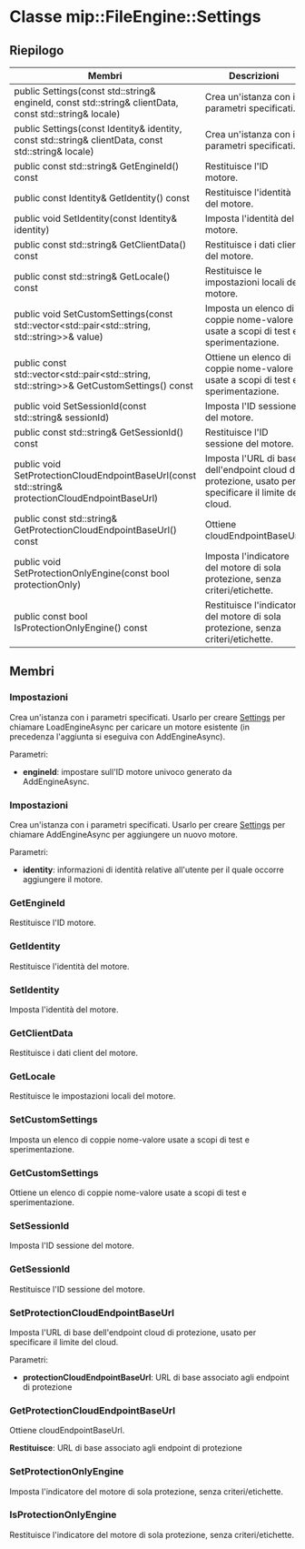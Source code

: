 # <a name="class-mipfileenginesettings"></a>Classe mip::FileEngine::Settings 
  
## <a name="summary"></a>Riepilogo
 Membri                        | Descrizioni                                
--------------------------------|---------------------------------------------
 public Settings(const std::string& engineId, const std::string& clientData, const std::string& locale)  |  Crea un'istanza con i parametri specificati.
 public Settings(const Identity& identity, const std::string& clientData, const std::string& locale)  |  Crea un'istanza con i parametri specificati.
 public const std::string& GetEngineId() const  |  Restituisce l'ID motore.
 public const Identity& GetIdentity() const  |  Restituisce l'identità del motore.
 public void SetIdentity(const Identity& identity)  |  Imposta l'identità del motore.
 public const std::string& GetClientData() const  |  Restituisce i dati client del motore.
 public const std::string& GetLocale() const  |  Restituisce le impostazioni locali del motore.
public void SetCustomSettings(const std::vector<std::pair<std::string, std::string>>& value)  |  Imposta un elenco di coppie nome-valore usate a scopi di test e sperimentazione.
public const std::vector<std::pair<std::string, std::string>>& GetCustomSettings() const  |  Ottiene un elenco di coppie nome-valore usate a scopi di test e sperimentazione.
 public void SetSessionId(const std::string& sessionId)  |  Imposta l'ID sessione del motore.
 public const std::string& GetSessionId() const  |  Restituisce l'ID sessione del motore.
 public void SetProtectionCloudEndpointBaseUrl(const std::string& protectionCloudEndpointBaseUrl)  |  Imposta l'URL di base dell'endpoint cloud di protezione, usato per specificare il limite del cloud.
 public const std::string& GetProtectionCloudEndpointBaseUrl() const  |  Ottiene cloudEndpointBaseUrl.
 public void SetProtectionOnlyEngine(const bool protectionOnly)  |  Imposta l'indicatore del motore di sola protezione, senza criteri/etichette.
 public const bool IsProtectionOnlyEngine() const  |  Restituisce l'indicatore del motore di sola protezione, senza criteri/etichette.
  
## <a name="members"></a>Membri
  
### <a name="settings"></a>Impostazioni
Crea un'istanza con i parametri specificati.
Usarlo per creare [Settings](class_mip_fileengine_settings.md) per chiamare LoadEngineAsync per caricare un motore esistente (in precedenza l'aggiunta si eseguiva con AddEngineAsync).

Parametri:  
* **engineId**: impostare sull'ID motore univoco generato da AddEngineAsync.


  
### <a name="settings"></a>Impostazioni
Crea un'istanza con i parametri specificati.
Usarlo per creare [Settings](class_mip_fileengine_settings.md) per chiamare AddEngineAsync per aggiungere un nuovo motore.

Parametri:  
* **identity**: informazioni di identità relative all'utente per il quale occorre aggiungere il motore.


  
### <a name="getengineid"></a>GetEngineId
Restituisce l'ID motore.
  
### <a name="getidentity"></a>GetIdentity
Restituisce l'identità del motore.
  
### <a name="setidentity"></a>SetIdentity
Imposta l'identità del motore.
  
### <a name="getclientdata"></a>GetClientData
Restituisce i dati client del motore.
  
### <a name="getlocale"></a>GetLocale
Restituisce le impostazioni locali del motore.
  
### <a name="setcustomsettings"></a>SetCustomSettings
Imposta un elenco di coppie nome-valore usate a scopi di test e sperimentazione.
  
### <a name="getcustomsettings"></a>GetCustomSettings
Ottiene un elenco di coppie nome-valore usate a scopi di test e sperimentazione.
  
### <a name="setsessionid"></a>SetSessionId
Imposta l'ID sessione del motore.
  
### <a name="getsessionid"></a>GetSessionId
Restituisce l'ID sessione del motore.
  
### <a name="setprotectioncloudendpointbaseurl"></a>SetProtectionCloudEndpointBaseUrl
Imposta l'URL di base dell'endpoint cloud di protezione, usato per specificare il limite del cloud.

Parametri:  
* **protectionCloudEndpointBaseUrl**: URL di base associato agli endpoint di protezione


  
### <a name="getprotectioncloudendpointbaseurl"></a>GetProtectionCloudEndpointBaseUrl
Ottiene cloudEndpointBaseUrl.

  
**Restituisce**: URL di base associato agli endpoint di protezione
  
### <a name="setprotectiononlyengine"></a>SetProtectionOnlyEngine
Imposta l'indicatore del motore di sola protezione, senza criteri/etichette.
  
### <a name="isprotectiononlyengine"></a>IsProtectionOnlyEngine
Restituisce l'indicatore del motore di sola protezione, senza criteri/etichette.